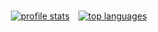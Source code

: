 <a href="https://github.com/anuraghazra/github-readme-stats" style="display:flex;align-items:center;">
<img src="https://github-readme-stats.vercel.app/api?username=pegeler&count_private=true&show_icons=true&hide=stars" style="margin:0.5em;" alt="profile stats" />
<img src="https://github-readme-stats.vercel.app/api/top-langs/?username=pegeler&hide=css,html&layout=compact" style="margin:0.5em;" alt="top languages" />
</a>
